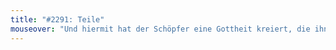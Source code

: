 ```yaml
---
title: "#2291: Teile"
mouseover: "Und hiermit hat der Schöpfer eine Gottheit kreiert, die ihn selbst ersann."
---
```


